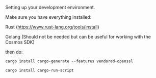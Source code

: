 Setting up your development environment.

Make sure you have everything installed:

Rust (https://www.rust-lang.org/tools/install)

Golang (Should not be needed but can be useful for working with the Cosmos SDK)

then do:

```markdown
cargo install cargo-generate --features vendored-openssl

cargo install cargo-run-script
```
